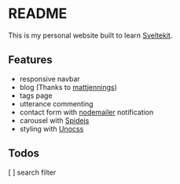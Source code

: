 # README

This is my personal website built to learn [Sveltekit](https://kit.svelte.dev/).

## Features

- responsive navbar
- blog (Thanks to [mattjennings](https://github.com/mattjennings/sveltekit-blog-template.git))
- tags page
- utterance commenting
- contact form with [nodemailer](https://nodemailer.com/about/) notification
- carousel with [Spidejs](https://github.com/Splidejs/splide.git)
- styling with [Unocss](https://github.com/unocss/unocss.git)

## Todos

[ ] search filter

